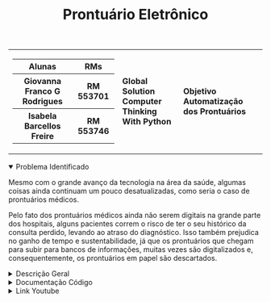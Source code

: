 <div align='center'>
    <br>
    <h1>  Prontuário Eletrônico </h1>
</div>

<br> 
<table>
    <tr>
        <td>
            <div> 
                <table>
                    <tr>
                        <th> Alunas </th>
                        <th> RMs </th>
                    </tr>
                    <tr>
                        <th> Giovanna Franco G Rodrigues</th>
                        <th> RM 553701 </th>
                    </tr>
                    <tr>
                        <th> Isabela Barcellos Freire </th>
                        <th> RM 553746 </th>
                    </tr>
                </table>
            </div>
        </td>
        <td>
            <div>
                <b> Global Solution <br> Computer Thinking With Python </b>
                <td><b> Objetivo Automatização dos Prontuários </b></td>
            </div>
        </td>
    </tr>
</table>


<details open>
<summary> Problema Identificado </summary>
<p>
Mesmo com o grande avanço da tecnologia na área da saúde, algumas coisas ainda continuam um pouco desatualizadas, como seria o caso de prontuários médicos.​

Pelo fato dos prontuários médicos ainda não serem digitais na grande parte dos hospitais, alguns pacientes correm o risco de ter o seu histórico da consulta perdido, levando ao atraso do diagnóstico. Isso também prejudica no ganho de tempo e sustentabilidade, já que os prontuários que chegam para subir para bancos de informações, muitas vezes são digitalizados e, consequentemente, os prontuários em papel são descartados. ​
</p>
</details>

<details>
<summary> Descrição Geral</summary>
<p>
  Este código implementa um sistema de prontuário eletrônico para cadastro de paciente e visualização do prontuário.
</p>
</details>




<details>
<summary>Documentação Código</summary>
<p>
    Função 'cadastrar_paciente()":
  <p> - Solicita informações como nome, CPF, idade, altura, peso e sintomas;</p>
  <p> - Realiza validações para garantir a entrada correta dos dados; </p>
  <p> - Cria um prontuário com as informações e adiciona à lista 'prontuários';</p>
  <p> - Exibe uma mensagem que o cadastro foi feito com sucesso. </p>
  <p> - Retorna a lista 'prontuários' atualizada com o novo prontuário cadastrado;</p> 
</p>

<p>
  Função 'buscar_paciente()':
  <p> - Solicita o nome do paciente a ser buscado; </p>
  <p> - Verifica se o paciente está na lista 'prontuários';</p>
  <p> - Em caso afirmativo, exibe o prontuário do paciente e retorna lista 'prontuários';</p>
  <p> - Em caso negativo, informa que o paciente não foi encontrado.</p>
  <p></p>
  <p></p>
</p>

<p>
    Menu Principal: 
  <p> - Exibe as opções: 
    <p>1. Cadastrar Paciente</p>
    <p>2. Buscar Paciente </p>
    <p>3. Sair </p>
  </p>
  <p> - Solicita ao usuário escolher uma das opções. 
  <p> Ao escolher a opção 1, processa a função 'cadastrar_paciente()' acontecerá; </p>
  <p>Ao escolher a opção 2, processa a função 'buscar_paciente()';</p>
  <p> Ao escolher a opção 3, encerra o menu do prontuário.</p>
  </p>
 </details> 

<details>
<summary>Link Youtube</summary>
<li><a href="https://youtu.be/M_kU4J_kKn0"> Vídeo Explicativo </a</li>
</details>